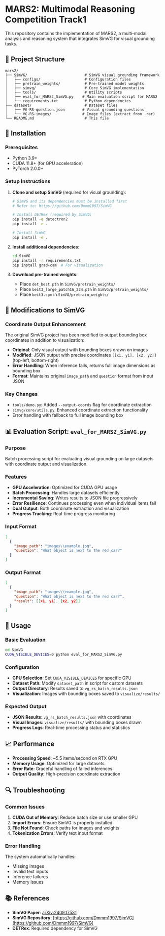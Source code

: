 # MARS2: Multimodal Reasoning Competition Track1

This repository contains the implementation of MARS2, a multi-modal analysis and reasoning system that integrates SimVG for visual grounding tasks.

## 📁 Project Structure

```
mars2/
├── SimVG/                          # SimVG visual grounding framework
│   ├── configs/                    # Configuration files
│   ├── pretrain_weights/           # Pre-trained model weights
│   ├── simvg/                      # Core SimVG implementation
│   ├── tools/                      # Utility scripts
│   ├── eval_for_MARS2_SimVG.py    # Main evaluation script for MARS2
│   └── requirements.txt            # Python dependencies
├── dataset/                        # Dataset files
│   ├── VG-RS-question.json        # Visual grounding questions
│   └── VG-RS-images/              # Image files (extract from .rar)
└── README.md                       # This file
```

## 🚀 Installation

### Prerequisites

- Python 3.9+
- CUDA 11.8+ (for GPU acceleration)
- PyTorch 2.0.0+

### Setup Instructions

1. **Clone and setup SimVG** (required for visual grounding):
   ```bash
   # SimVG and its dependencies must be installed first
   # Refer to: https://github.com/Dmmm1997/SimVG
   
   # Install DETRex (required by SimVG)
   pip install -e detectron2
   pip install -e .
   
   # Install SimVG
   pip install -e .
   ```

2. **Install additional dependencies**:
   ```bash
   cd SimVG
   pip install -r requirements.txt
   pip install grad-cam  # For visualization
   ```

3. **Download pre-trained weights**:
   - Place `det_best.pth` in `SimVG/pretrain_weights/`
   - Place `beit3_large_patch16_224.pth` in `SimVG/pretrain_weights/`
   - Place `beit3.spm` in `SimVG/pretrain_weights/`

## 🔧 Modifications to SimVG

### Coordinate Output Enhancement

The original SimVG project has been modified to output bounding box coordinates in addition to visualization:

- **Original**: Only visual output with bounding boxes drawn on images
- **Modified**: JSON output with precise coordinates `[[x1, y1], [x2, y2]]` (top-left, bottom-right)
- **Error Handling**: When inference fails, returns full image dimensions as bounding box
- **Format**: Maintains original `image_path` and `question` format from input JSON

### Key Changes

- `tools/demo.py`: Added `--output-coords` flag for coordinate extraction
- `simvg/core/utils.py`: Enhanced coordinate extraction functionality
- Error handling with fallback to full image bounding box

## 📊 Evaluation Script: `eval_for_MARS2_SimVG.py`

### Purpose
Batch processing script for evaluating visual grounding on large datasets with coordinate output and visualization.

### Features
- **GPU Acceleration**: Optimized for CUDA GPU usage
- **Batch Processing**: Handles large datasets efficiently
- **Incremental Saving**: Writes results to JSON file progressively
- **Error Resilience**: Continues processing even when individual items fail
- **Dual Output**: Both coordinate extraction and visualization
- **Progress Tracking**: Real-time progress monitoring

### Input Format
```json
[
  {
    "image_path": "images\\example.jpg",
    "question": "What object is next to the red car?"
  }
]
```

### Output Format
```json
[
  {
    "image_path": "images\\example.jpg",
    "question": "What object is next to the red car?",
    "result": [[x1, y1], [x2, y2]]
  }
]
```

## 🎯 Usage

### Basic Evaluation

```bash
cd SimVG
CUDA_VISIBLE_DEVICES=0 python eval_for_MARS2_SimVG.py
```

### Configuration

- **GPU Selection**: Set `CUDA_VISIBLE_DEVICES` for specific GPU
- **Dataset Path**: Modify `dataset_path` in script for custom datasets
- **Output Directory**: Results saved to `vg_rs_batch_results.json`
- **Visualization**: Images with bounding boxes saved to `visualize/results/`

### Expected Output

- **JSON Results**: `vg_rs_batch_results.json` with coordinates
- **Visual Images**: `visualize/results/` with bounding boxes drawn
- **Progress Logs**: Real-time processing status and statistics

## 📈 Performance

- **Processing Speed**: ~5.5 items/second on RTX GPU
- **Memory Usage**: Optimized for large datasets
- **Error Rate**: Graceful handling of failed inferences
- **Output Quality**: High-precision coordinate extraction

## 🔍 Troubleshooting

### Common Issues

1. **CUDA Out of Memory**: Reduce batch size or use smaller GPU
2. **Import Errors**: Ensure SimVG is properly installed
3. **File Not Found**: Check paths for images and weights
4. **Tokenization Errors**: Verify text input format

### Error Handling

The system automatically handles:
- Missing images
- Invalid text inputs
- Inference failures
- Memory issues

## 📚 References

- **SimVG Paper**: [arXiv:2409.17531](https://arxiv.org/abs/2409.17531)
- **SimVG Repository**: [https://github.com/Dmmm1997/SimVG](https://github.com/Dmmm1997/SimVG)
- **DETRex**: Required dependency for SimVG
